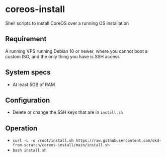 # coreos-install
Shell scripts to install CoreOS over a running OS installation

## Requirement
A running VPS running Debian 10 or newer, where you cannot boot a custom ISO, and the only thing you have is SSH access

## System specs
* At least 5GB of RAM

## Configuration
* Delete or change the SSH keys that are in `install.sh`

## Operation
* `curl -L -o /root/install.sh https://raw.githubusercontent.com/okd-from-scratch/coreos-install/main/install.sh`
* `bash install.sh`

